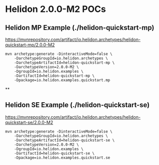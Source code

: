 # Helidon  2.0.0-M2 POCs


## Helidon MP Example (./helidon-quickstart-mp)

https://mvnrepository.com/artifact/io.helidon.archetypes/helidon-quickstart-mp/2.0.0-M2

```
mvn archetype:generate -DinteractiveMode=false \
    -DarchetypeGroupId=io.helidon.archetypes \
    -DarchetypeArtifactId=helidon-quickstart-mp \
    -DarchetypeVersion=2.0.0-M2 \
    -DgroupId=io.helidon.examples \
    -DartifactId=helidon-quickstart-mp \
    -Dpackage=io.helidon.examples.quickstart.mp
```
**

## Helidon SE Example (./helidon-quickstart-se)

https://mvnrepository.com/artifact/io.helidon.archetypes/helidon-quickstart-se/2.0.0-M2

```
mvn archetype:generate -DinteractiveMode=false \
    -DarchetypeGroupId=io.helidon.archetypes \
    -DarchetypeArtifactId=helidon-quickstart-se \
    -DarchetypeVersion=2.0.0-M2 \
    -DgroupId=io.helidon.examples \
    -DartifactId=helidon-quickstart-se \
    -Dpackage=io.helidon.examples.quickstart.se
```
